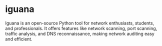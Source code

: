 # iguana
Iguana is an open-source Python tool for network enthusiasts, students, and professionals. It offers features like network scanning, port scanning, traffic analysis, and DNS reconnaissance, making network auditing easy and efficient.
